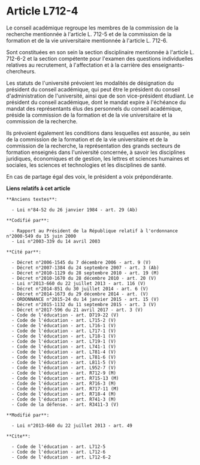 # Article L712-4

Le conseil académique regroupe les membres de la commission de la recherche mentionnée à l'article L. 712-5 et de la
commission de la formation et de la vie universitaire mentionnée à l'article L. 712-6. 

Sont constituées en son sein la section disciplinaire mentionnée à l'article L. 712-6-2 et la section compétente pour
l'examen des questions individuelles relatives au recrutement, à l'affectation et à la carrière des enseignants-chercheurs. 

Les statuts de l'université prévoient les modalités de désignation du président du conseil académique, qui peut être le
président du conseil d'administration de l'université, ainsi que de son vice-président étudiant. Le président du conseil
académique, dont le mandat expire à l'échéance du mandat des représentants élus des personnels du conseil académique, préside
la commission de la formation et de la vie universitaire et la commission de la recherche. 

Ils prévoient également les conditions dans lesquelles est assurée, au sein de la commission de la formation et de la vie
universitaire et de la commission de la recherche, la représentation des grands secteurs de formation enseignés dans
l'université concernée, à savoir les disciplines juridiques, économiques et de gestion, les lettres et sciences humaines et
sociales, les sciences et technologies et les disciplines de santé. 

En cas de partage égal des voix, le président a voix prépondérante.

**Liens relatifs à cet article**

	**Anciens textes**:

	  - Loi n°84-52 du 26 janvier 1984 - art. 29 (Ab)

	**Codifié par**:

	  - Rapport au Président de la République relatif à l'ordonnance n°2000-549 du 15 juin 2000
	  - Loi n°2003-339 du 14 avril 2003

	**Cité par**:

	  - Décret n°2006-1545 du 7 décembre 2006 - art. 9 (V)
	  - Décret n°2007-1384 du 24 septembre 2007 - art. 3 (Ab)
	  - Décret n°2010-1129 du 28 septembre 2010 - art. 19 (M)
	  - Décret n°2010-1670 du 28 décembre 2010 - art. 20 (V)
	  - Loi n°2013-660 du 22 juillet 2013 - art. 116 (V)
	  - Décret n°2014-851 du 30 juillet 2014 - art. 6 (V)
	  - Décret n°2014-1673 du 29 décembre 2014 - art. (V)
	  - ORDONNANCE n°2015-24 du 14 janvier 2015 - art. 15 (V)
	  - Décret n°2015-1132 du 11 septembre 2015 - art. 3 (V)
	  - Décret n°2017-596 du 21 avril 2017 - art. 3 (V)
	  - Code de l'éducation - art. D719-22 (V)
	  - Code de l'éducation - art. L715-2 (V)
	  - Code de l'éducation - art. L716-1 (V)
	  - Code de l'éducation - art. L717-1 (V)
	  - Code de l'éducation - art. L718-1 (V)
	  - Code de l'éducation - art. L719-1 (V)
	  - Code de l'éducation - art. L741-1 (V)
	  - Code de l'éducation - art. L781-4 (V)
	  - Code de l'éducation - art. L781-6 (V)
	  - Code de l'éducation - art. L811-5 (V)
	  - Code de l'éducation - art. L952-7 (V)
	  - Code de l'éducation - art. R712-9 (M)
	  - Code de l'éducation - art. R715-13 (M)
	  - Code de l'éducation - art. R716-3 (M)
	  - Code de l'éducation - art. R717-11 (M)
	  - Code de l'éducation - art. R718-4 (M)
	  - Code de l'éducation - art. R741-3 (M)
	  - Code de la défense. - art. R3411-3 (V)

	**Modifié par**:

	  - Loi n°2013-660 du 22 juillet 2013 - art. 49

	**Cite**:

	  - Code de l'éducation - art. L712-5
	  - Code de l'éducation - art. L712-6
	  - Code de l'éducation - art. L712-6-2
